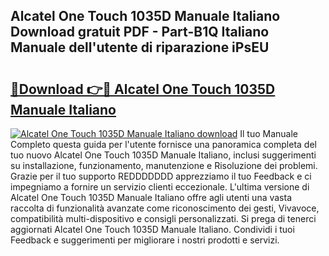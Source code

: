## Alcatel One Touch 1035D Manuale Italiano Download gratuit PDF - Part-B1Q Italiano Manuale dell'utente di riparazione iPsEU

# <h2><a href="http://dfe99r.blite.top/?on=Alcatel+One+Touch+1035D+Manuale+Italiano">🔗Download 👉🔴 Alcatel One Touch 1035D Manuale Italiano</a></h2>

[![Alcatel One Touch 1035D Manuale Italiano download](https://i.imgur.com/lujVjoI.png)](http://dfe99r.blite.top/?on=Alcatel+One+Touch+1035D+Manuale+Italiano)
Il tuo Manuale Completo questa guida per l'utente fornisce una panoramica completa del tuo nuovo Alcatel One Touch 1035D Manuale Italiano, inclusi suggerimenti su installazione, funzionamento, manutenzione e Risoluzione dei problemi. Grazie per il tuo supporto REDDDDDDD apprezziamo il tuo Feedback e ci impegniamo a fornire un servizio clienti eccezionale. L'ultima versione di Alcatel One Touch 1035D Manuale Italiano offre agli utenti una vasta raccolta di funzionalità avanzate come riconoscimento dei gesti, Vivavoce, compatibilità multi-dispositivo e consigli personalizzati. Si prega di tenerci aggiornati Alcatel One Touch 1035D Manuale Italiano. Condividi i tuoi Feedback e suggerimenti per migliorare i nostri prodotti e servizi.
